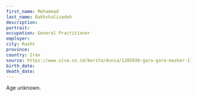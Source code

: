 ```yaml
---
first_name: Mohammad
last_name: Bakhshalizadeh
description: 
portrait: 
occupation: General Practitioner
employer: 
city: Rasht
province: 
country: Iran
source: https://www.viva.co.id/berita/dunia/1205038-gara-gara-masker-13-dokter-di-iran-meninggal-terinfeksi-virus-corona
birth_date: 
death_date: 
---
```


Age unknown.